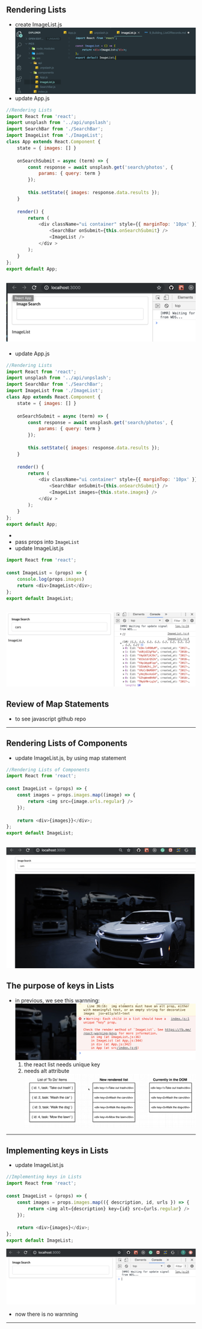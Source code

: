 ## Rendering Lists
- create ImageList.js
![](img/2019-12-30-18-38-39.png)
- update App.js
```js
//Rendering Lists
import React from 'react';
import unsplash from '../api/unpslash';
import SearchBar from './SearchBar';
import ImageList from './ImageList';
class App extends React.Component {
    state = { images: [] }

    onSearchSubmit = async (term) => {
        const response = await unsplash.get('search/photos', {
            params: { query: term }
        });

        this.setState({ images: response.data.results });
    }

    render() {
        return (
            <div className="ui container" style={{ marginTop: '10px' }}>
                <SearchBar onSubmit={this.onSearchSubmit} />
                <ImageList />
            </div >
        );
    }
};
export default App;
```
![](img/2019-12-30-18-40-23.png)
---
- update App.js
```js
//Rendering Lists
import React from 'react';
import unsplash from '../api/unpslash';
import SearchBar from './SearchBar';
import ImageList from './ImageList';
class App extends React.Component {
    state = { images: [] }

    onSearchSubmit = async (term) => {
        const response = await unsplash.get('search/photos', {
            params: { query: term }
        });

        this.setState({ images: response.data.results });
    }

    render() {
        return (
            <div className="ui container" style={{ marginTop: '10px' }}>
                <SearchBar onSubmit={this.onSearchSubmit} />
                <ImageList images={this.state.images} />
            </div >
        );
    }
};
export default App;
```
-
- pass props into `ImageList`
- update ImageList.js
```js
import React from 'react';

const ImageList = (props) => {
    console.log(props.images)
    return <div>ImageList</div>;
};
export default ImageList;
```
![](img/2019-12-30-18-46-42.png)
---

## Review of Map Statements
- to see javascript github repo
---


## Rendering Lists of Components
- update ImageList.js, by using map statement
```js
//Rendering Lists of Components
import React from 'react';

const ImageList = (props) => {
    const images = props.images.map((image) => {
        return <img src={image.urls.regular} />
    });

    return <div>{images}}</div>;
};
export default ImageList;
```
![](img/2019-12-30-20-06-50.png)
---

## The purpose of keys in Lists

- in previous, we see this warnning:
![](img/2019-12-30-20-09-11.png)
    1. the react list needs unique key
    2. needs alt attribute
![](img/2019-12-30-20-20-41.png)
---


## Implementing keys in Lists
- update ImageList.js
```js
//Implementing keys in Lists
import React from 'react';

const ImageList = (props) => {
    const images = props.images.map(({ description, id, urls }) => {
        return <img alt={description} key={id} src={urls.regular} />
    });

    return <div>{images}</div>;
};
export default ImageList;
```
![](img/2019-12-30-20-55-14.png)
- now there is no warnning
---